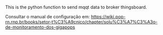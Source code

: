 This is the python function to send mqqt data to broker thingsboard.

Consultar o manual de configuração em: https://wiki.pop-rn.rnp.br/books/setor-t%C3%A9cnico/chapter/solu%C3%A7%C3%A3o-de-monitoramento-dos-gigapops